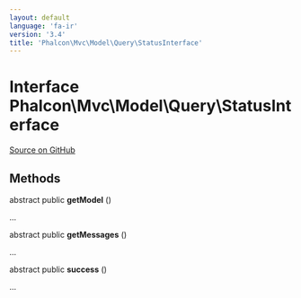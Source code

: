 ```yaml
---
layout: default
language: 'fa-ir'
version: '3.4'
title: 'Phalcon\Mvc\Model\Query\StatusInterface'
---
```


# Interface **Phalcon\Mvc\Model\Query\StatusInterface**

<a href="https://github.com/phalcon/cphalcon/tree/v3.4.0/phalcon/mvc/model/query/statusinterface.zep" class="btn btn-default btn-sm">Source on GitHub</a>

## Methods

abstract public **getModel** ()

...

abstract public **getMessages** ()

...

abstract public **success** ()

...